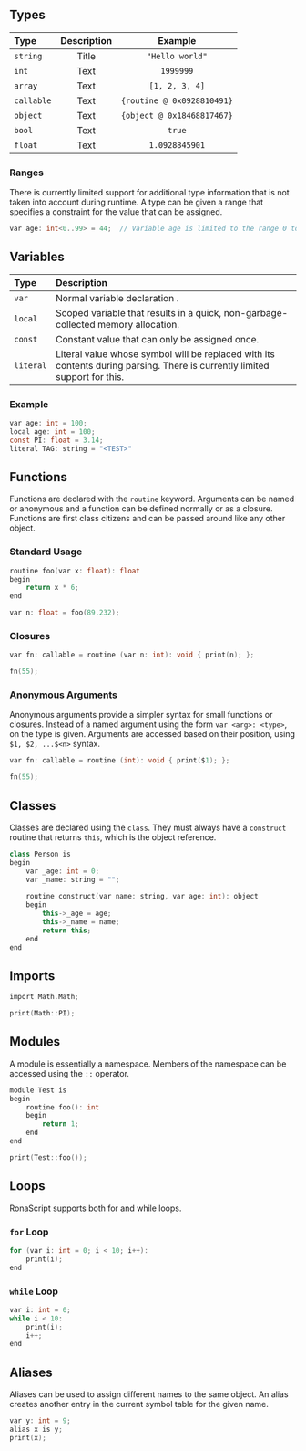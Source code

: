 
## Types
| Type       | Description |          Example           |
|:-----------|:-----------:|:--------------------------:|
| `string`   |    Title    |      `"Hello world"`       |
| `int`      |    Text     |         `1999999`          |
| `array`    |    Text     |       `[1, 2, 3, 4]`       |
| `callable` |    Text     | `{routine @ 0x0928810491}` |
| `object`   |    Text     | `{object @ 0x18468817467}` |
| `bool`     |    Text     |           `true`           |
| `float`    |    Text     |       `1.0928845901`       |

### Ranges
There is currently limited support for additional type information that is not taken into account during runtime.
A type can be given a range that specifies a constraint for the value that can be assigned.

```objective-c++
var age: int<0..99> = 44;  // Variable age is limited to the range 0 to 99
```

## Variables
| Type      | Description                                                                                                                |
|:----------|:---------------------------------------------------------------------------------------------------------------------------|
| `var`     | Normal variable declaration .                                                                                              |
| `local`   | Scoped variable that results in a quick, non-garbage-collected memory allocation.                                          |
| `const`   | Constant value that can only be assigned once.                                                                             |
| `literal` | Literal value whose symbol will be replaced with its contents during parsing. There is currently limited support for this. |

### Example
``` objective-c++
var age: int = 100;
local age: int = 100;
const PI: float = 3.14;
literal TAG: string = "<TEST>"
```

## Functions
Functions are declared with the ```routine``` keyword. Arguments can be named or anonymous and a function can be defined normally or as a closure.
Functions are first class citizens and can be passed around like any other object.

### Standard Usage
```objective-c++
routine foo(var x: float): float
begin
    return x * 6;
end

var n: float = foo(89.232);
```

### Closures
```objective-c++
var fn: callable = routine (var n: int): void { print(n); };

fn(55);
```

### Anonymous Arguments
Anonymous arguments provide a simpler syntax for small functions or closures.
Instead of a named argument using the form ```var <arg>: <type>```, on the type is given.
Arguments are accessed based on their position, using ```$1, $2, ...$<n>``` syntax.
```objective-c++
var fn: callable = routine (int): void { print($1); };

fn(55);
```

## Classes
Classes are declared using the ```class```. They must always have a ```construct``` routine that returns ```this```, which is the object reference.

```objective-c++
class Person is 
begin
    var _age: int = 0;
    var _name: string = "";
	
	routine construct(var name: string, var age: int): object
	begin
	    this->_age = age;
	    this->_name = name;
	    return this;
	end
end
```

## Imports

```objective-c++
import Math.Math;

print(Math::PI);
```

## Modules
A module is essentially a namespace. Members of the namespace can be accessed using the ```::``` operator.
```objective-c++
module Test is
begin
    routine foo(): int
    begin
        return 1;
    end
end

print(Test::foo());
```

## Loops
RonaScript supports both for and while loops.

### ```for``` Loop
```objective-c++
for (var i: int = 0; i < 10; i++):
    print(i);
end
```
### ```while``` Loop
```objective-c++
var i: int = 0;
while i < 10:
    print(i);
    i++;
end
```

## Aliases
Aliases can be used to assign different names to the same object. An alias creates another entry in the current symbol table for the given name.

```objective-c++
var y: int = 9;
alias x is y;
print(x);
```
